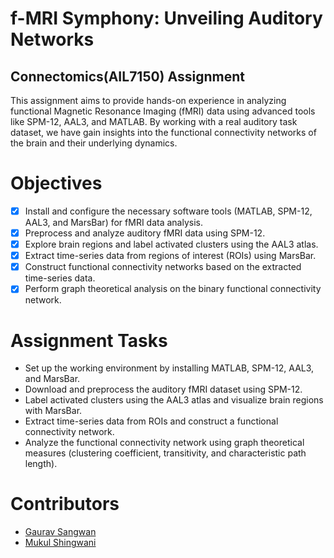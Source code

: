 # f-MRI Symphony: Unveiling Auditory Networks
## Connectomics(AIL7150) Assignment

This assignment aims to provide hands-on experience in analyzing functional Magnetic Resonance Imaging (fMRI) data using advanced tools like SPM-12, AAL3, and MATLAB. By working with a real auditory task dataset, we have gain insights into the functional connectivity networks of the brain and their underlying dynamics.

# Objectives
- [X] Install and configure the necessary software tools (MATLAB, SPM-12, AAL3, and MarsBar) for fMRI data analysis.
- [X] Preprocess and analyze auditory fMRI data using SPM-12.
- [X] Explore brain regions and label activated clusters using the AAL3 atlas.
- [X] Extract time-series data from regions of interest (ROIs) using MarsBar.
- [X] Construct functional connectivity networks based on the extracted time-series data.
- [X] Perform graph theoretical analysis on the binary functional connectivity network.

# Assignment Tasks
- Set up the working environment by installing MATLAB, SPM-12, AAL3, and MarsBar.
- Download and preprocess the auditory fMRI dataset using SPM-12.
- Label activated clusters using the AAL3 atlas and visualize brain regions with MarsBar.
- Extract time-series data from ROIs and construct a functional connectivity network.
- Analyze the functional connectivity network using graph theoretical measures (clustering coefficient, transitivity, and characteristic path length).

# Contributors

- [Gaurav Sangwan](https://github.com/gauravsangwan)
- [Mukul Shingwani](https://github.com/Mukulshingwani)